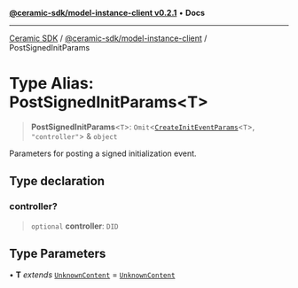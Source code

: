 [**@ceramic-sdk/model-instance-client v0.2.1**](../README.md) • **Docs**

***

[Ceramic SDK](../../../README.md) / [@ceramic-sdk/model-instance-client](../README.md) / PostSignedInitParams

# Type Alias: PostSignedInitParams\<T\>

> **PostSignedInitParams**\<`T`\>: `Omit`\<[`CreateInitEventParams`](CreateInitEventParams.md)\<`T`\>, `"controller"`\> & `object`

Parameters for posting a signed initialization event.

## Type declaration

### controller?

> `optional` **controller**: `DID`

## Type Parameters

• **T** *extends* [`UnknownContent`](UnknownContent.md) = [`UnknownContent`](UnknownContent.md)
